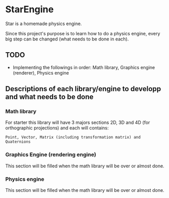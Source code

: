 # StarEngine
Star is a homemade physics engine.

Since this project's purpose is to learn how to do a physics engine, every big step can be changed (what needs to be done in each).

## TODO
- Implementing the followings in order: Math library, Graphics engine (renderer), Physics engine

## Descriptions of each library/engine to developp and what needs to be done

### Math library
For starter this library will have 3 majors sections 2D, 3D and 4D (for orthographic projections) and each will contains:
    
    Point, Vector, Matrix (including transformation matrix) and Quaternions

### Graphics Engine (rendering engine)
This section will be filled when the math library will be over or almost done.

### Physics engine
This section will be filled when the math library will be over or almost done.
